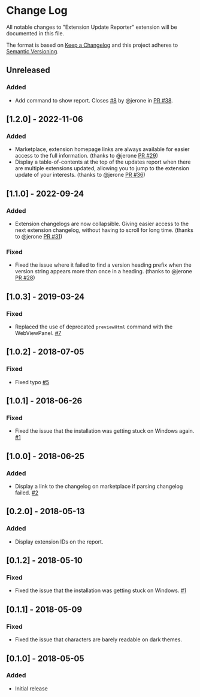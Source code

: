 # Change Log

All notable changes to "Extension Update Reporter" extension will be documented in this file.

The format is based on [Keep a Changelog](http://keepachangelog.com/en/1.0.0/)
and this project adheres to [Semantic Versioning](http://semver.org/spec/v2.0.0.html).


## Unreleased
### Added
- Add command to show report. Closes [#8](https://github.com/ryu1kn/vscode-extension-update-reporter/issues/8) by @jerone in [PR #38](https://github.com/ryu1kn/vscode-extension-update-reporter/pull/38).

## [1.2.0] - 2022-11-06
### Added
- Marketplace, extension homepage links are always available for easier access to the full information. (thanks to @jerone [PR #29](https://github.com/ryu1kn/vscode-extension-update-reporter/issues/29))
- Display a table-of-contents at the top of the updates report when there are multiple extensions updated, allowing you to jump to the extension update of your interests. (thanks to @jerone [PR #36](https://github.com/ryu1kn/vscode-extension-update-reporter/issues/36))

## [1.1.0] - 2022-09-24
### Added
- Extension changelogs are now collapsible. Giving easier access to the next extension changelog, without having to scroll for long time. (thanks to @jerone [PR #31](https://github.com/ryu1kn/vscode-extension-update-reporter/issues/31))

### Fixed
- Fixed the issue where it failed to find a version heading prefix when the version string appears more than once in a heading. (thanks to @jerone [PR #28](https://github.com/ryu1kn/vscode-extension-update-reporter/issues/28))

## [1.0.3] - 2019-03-24
### Fixed
- Replaced the use of deprecated `previewHtml` command with the WebViewPanel. [#7](https://github.com/ryu1kn/vscode-extension-update-reporter/issues/7)

## [1.0.2] - 2018-07-05
### Fixed
- Fixed typo [#5](https://github.com/ryu1kn/vscode-extension-update-reporter/issues/5)

## [1.0.1] - 2018-06-26
### Fixed
- Fixed the issue that the installation was getting stuck on Windows again. [#1](https://github.com/ryu1kn/vscode-extension-update-reporter/issues/1)

## [1.0.0] - 2018-06-25
### Added
- Display a link to the changelog on marketplace if parsing changelog failed. [#2](https://github.com/ryu1kn/vscode-extension-update-reporter/issues/2)

## [0.2.0] - 2018-05-13
### Added
- Display extension IDs on the report.

## [0.1.2] - 2018-05-10
### Fixed
- Fixed the issue that the installation was getting stuck on Windows. [#1](https://github.com/ryu1kn/vscode-extension-update-reporter/issues/1)

## [0.1.1] - 2018-05-09
### Fixed
- Fixed the issue that characters are barely readable on dark themes.

## [0.1.0] - 2018-05-05
### Added
- Initial release
